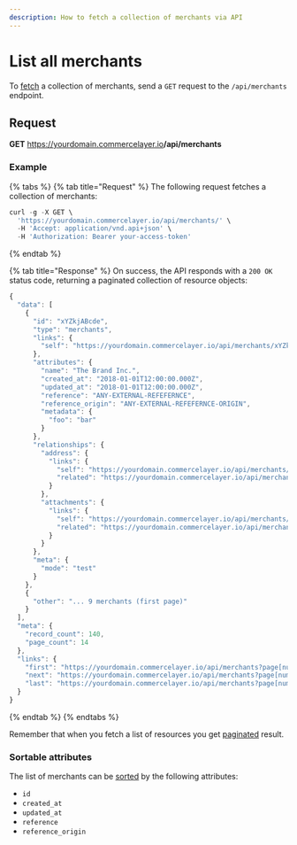 ```yaml
---
description: How to fetch a collection of merchants via API
---
```


# List all merchants

To <a href="https://docs.commercelayer.io/developers/fetching-resources" target="_blank">fetch</a> a collection of merchants, send a `GET` request to the `/api/merchants` endpoint.

## Request

**GET** https://yourdomain.commercelayer.io<b>/api/merchants</b>

### **Example**

{% tabs %}
{% tab title="Request" %}
The following request fetches a collection of merchants:

```javascript
curl -g -X GET \
  'https://yourdomain.commercelayer.io/api/merchants/' \
  -H 'Accept: application/vnd.api+json' \
  -H 'Authorization: Bearer your-access-token'
```
{% endtab %}

{% tab title="Response" %}
On success, the API responds with a `200 OK` status code, returning a paginated collection of resource objects:

```javascript
{
  "data": [
    {
      "id": "xYZkjABcde",
      "type": "merchants",
      "links": {
        "self": "https://yourdomain.commercelayer.io/api/merchants/xYZkjABcde"
      },
      "attributes": {
        "name": "The Brand Inc.",
        "created_at": "2018-01-01T12:00:00.000Z",
        "updated_at": "2018-01-01T12:00:00.000Z",
        "reference": "ANY-EXTERNAL-REFEFERNCE",
        "reference_origin": "ANY-EXTERNAL-REFEFERNCE-ORIGIN",
        "metadata": {
          "foo": "bar"
        }
      },
      "relationships": {
        "address": {
          "links": {
            "self": "https://yourdomain.commercelayer.io/api/merchants/xYZkjABcde/relationships/address",
            "related": "https://yourdomain.commercelayer.io/api/merchants/xYZkjABcde/address"
          }
        },
        "attachments": {
          "links": {
            "self": "https://yourdomain.commercelayer.io/api/merchants/xYZkjABcde/relationships/attachments",
            "related": "https://yourdomain.commercelayer.io/api/merchants/xYZkjABcde/attachments"
          }
        }
      },
      "meta": {
        "mode": "test"
      }
    },
    {
      "other": "... 9 merchants (first page)"
    }
  ],
  "meta": {
    "record_count": 140,
    "page_count": 14
  },
  "links": {
    "first": "https://yourdomain.commercelayer.io/api/merchants?page[number]=1&page[size]=10",
    "next": "https://yourdomain.commercelayer.io/api/merchants?page[number]=2&page[size]=10",
    "last": "https://yourdomain.commercelayer.io/api/merchants?page[number]=14&page[size]=10"
  }
}
```
{% endtab %}
{% endtabs %}

Remember that when you fetch a list of resources you get <a href="https://docs.commercelayer.io/developers/pagination" target="_blank">paginated</a> result.

### Sortable attributes

The list of merchants can be <a href="https://docs.commercelayer.io/developers/sorting-results" target="_blank">sorted</a> by the following attributes:

* `id`
* `created_at`
* `updated_at`
* `reference`
* `reference_origin`

